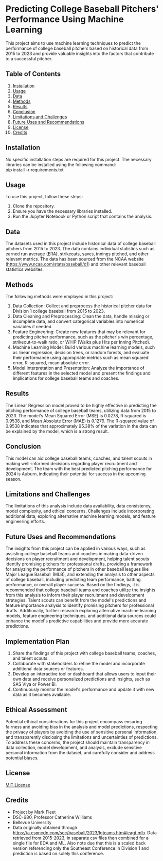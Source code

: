 # Predicting College Baseball Pitchers' Performance Using Machine Learning  
  
This project aims to use machine learning techniques to predict the performance of college baseball pitchers based on historical data from 2015 to 2023 and provide valuable insights into the factors that contribute to a successful pitcher.  
  
## Table of Contents  
1. [Installation](#installation)  
2. [Usage](#usage)  
3. [Data](#data)  
4. [Methods](#methods)  
5. [Results](#results)  
6. [Conclusion](#conclusion)  
7. [Limitations and Challenges](#limitations-and-challenges)  
8. [Future Uses and Recommendations](#future-uses-and-recommendations)  
9. [License](#license)  
10. [Credits](#credits)  
  
## Installation  
  
No specific installation steps are required for this project. The necessary libraries can be installed using the following command:  
  pip install -r requirements.txt

  
## Usage  
  
To use this project, follow these steps:  
  
1. Clone the repository.  
2. Ensure you have the necessary libraries installed.  
3. Run the Jupyter Notebook or Python script that contains the analysis.  
  
## Data  
  
The datasets used in this project include historical data of college baseball pitchers from 2015 to 2023. The data contains individual statistics such as earned run average (ERA), strikeouts, saves, innings pitched, and other relevant metrics. The data has been sourced from the NCAA website (https://www.ncaa.com/stats/baseball/d1) and other relevant baseball statistics websites.  
  
## Methods  
  
The following methods were employed in this project:  
  
1. Data Collection: Collect and preprocess the historical pitcher data for Division 1 college baseball from 2015 to 2023.  
2. Data Cleaning and Preprocessing: Clean the data, handle missing or incomplete data, and convert categorical variables into numerical variables if needed.  
3. Feature Engineering: Create new features that may be relevant for predicting pitcher performance, such as the pitcher's win percentage, strikeout-to-walk ratio, or WHIP (Walks plus Hits per Inning Pitched).  
4. Machine Learning Model: Build various machine learning models, such as linear regression, decision trees, or random forests, and evaluate their performance using appropriate metrics such as mean squared error, R-squared, mean absolute error.  
5. Model Interpretation and Presentation: Analyze the importance of different features in the selected model and present the findings and implications for college baseball teams and coaches.  
  
## Results  
  
The Linear Regression model proved to be highly effective in predicting the pitching performance of college baseball teams, utilizing data from 2015 to 2023. The model's Mean Squared Error (MSE) is 0.0278, R-squared is 0.9538, and Mean Absolute Error (MAE) is 0.1279. The R-squared value of 0.9538 indicates that approximately 95.38% of the variation in the data can be explained by the model, which is a strong result.  
  
## Conclusion  
  
This model can aid college baseball teams, coaches, and talent scouts in making well-informed decisions regarding player recruitment and development. The team with the best predicted pitching performance for 2024 is Auburn, indicating their potential for success in the upcoming season.  
  
## Limitations and Challenges  
  
The limitations of this analysis include data availability, data consistency, model complexity, and ethical concerns. Challenges include incorporating additional data, exploring alternative machine learning models, and feature engineering efforts.  
  
## Future Uses and Recommendations  
  
The insights from this project can be applied in various ways, such as assisting college baseball teams and coaches in making data-driven decisions on player recruitment and development, helping talent scouts identify promising pitchers for professional drafts, providing a framework for analyzing the performance of pitchers in other baseball leagues like Major League Baseball (MLB), and
extending the analysis to other aspects of college baseball, including predicting team performance, batting performance, or overall player success. Based on the findings, it is recommended that college baseball teams and coaches utilize the insights from this analysis to inform their player recruitment and development strategies. Talent scouts can benefit from the model's predictions and feature importance analysis to identify promising pitchers for professional drafts. Additionally, further research exploring alternative machine learning models, feature engineering techniques, and additional data sources could enhance the model's predictive capabilities and provide more accurate predictions.  
  
## Implementation Plan  
  
1. Share the findings of this project with college baseball teams, coaches, and talent scouts.  
2. Collaborate with stakeholders to refine the model and incorporate additional data sources or features.  
3. Develop an interactive tool or dashboard that allows users to input their own data and receive personalized predictions and insights, such as SAS Viya or Power BI.  
4. Continuously monitor the model's performance and update it with new data as it becomes available.  
  
## Ethical Assessment  
  
Potential ethical considerations for this project encompass ensuring fairness and avoiding bias in the analysis and model predictions, respecting the privacy of players by avoiding the use of sensitive personal information, and transparently disclosing the limitations and uncertainties of predictions. To address these concerns, the project should maintain transparency in data collection, model development, and analysis, exclude sensitive personal information from the dataset, and carefully consider and address potential biases.  
  
## License  
  
[MIT License](LICENSE)  
  
## Credits  
  
- Project by Mark Fleet  
- DSC-680, Professor Catherine Williams  
- Bellevue University
- Data originally obtained through https://a.espncdn.com/sec/baseball/2023/lgteams.htm#leagt.mlb.  Data retrieved from 2015-2023, in separate csv files then combined for a single file for EDA and ML.  Also note due that this is a scaled back version referencing only the Southeast Conference in Division 1 and prediction is based on solely this conference. 

